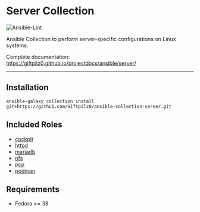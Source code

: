 # Server Collection

![Ansible-Lint](https://github.com/giftpilz0/ansible-collection-server/actions/workflows/ci.yml/badge.svg)

Ansible Collection to perform server-specific configurations on Linux systems.

Complete documentation:
<https://giftpilz0.github.io/projectdocs/ansible/server/>

______________________________________________________________________

## Installation

`ansible-galaxy collection install git+https://github.com/Giftpilz0/ansible-collection-server.git`

## Included Roles

- [cockpit](cockpit/)
- [httpd](httpd/)
- [mariadb](mariadb/)
- [nfs](nfs/)
- [pcp](pcp/)
- [podman](podman/)

## Requirements

- Fedora >= 38
